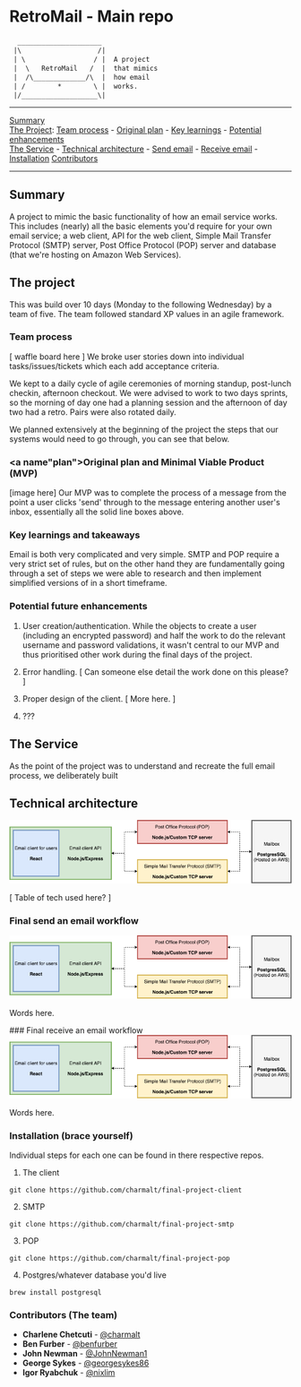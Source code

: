 # RetroMail - Main repo
```
  _____________________  
 |\                   /|
 | \                 / |  A project
 |  \   RetroMail   /  |  that mimics
 |  /\_____________/\  |  how email
 | /        *        \ |  works.
 |/___________________\|

```

***
[Summary](#summary)<br/>
[The Project](#project): [Team process](#team-process) - [Original plan](#plan) - [Key learnings](#learnings) - [Potential enhancements](#enhancements)<br/>
[The Service](#service) - [Technical architecture](#architecture) - [Send email](#workflow-send) - [Receive email](#workflow-receive) - [Installation](#installation) [Contributors](#contributors)
***

## <a name="summary">Summary</a>
A project to mimic the basic functionality of how an email service works. This includes (nearly) all the basic elements you'd require for your own email service; a web client, API for the web client, Simple Mail Transfer Protocol (SMTP) server, Post Office Protocol (POP) server and database (that we're hosting on Amazon Web Services).


## <a name="project">The project</a>
This was build over 10 days (Monday to the following Wednesday) by a team of five. The team followed standard XP values in an agile framework.

### <a name="team-process">Team process</a>
[ waffle board here ]
We broke user stories down into individual tasks/issues/tickets which each add acceptance criteria.

We kept to a daily cycle of agile ceremonies of morning standup, post-lunch checkin, afternoon checkout. We were advised to work to two days sprints, so the morning of day one had a planning session and the afternoon of day two had a retro. Pairs were also rotated daily.

We planned extensively at the beginning of the project the steps that our systems would need to go through, you can see that below.


### <a name"plan">Original plan and Minimal Viable Product (MVP)</a>
[image here]
Our MVP was to complete the process of a message from the point a user clicks 'send' through to the message entering another user's inbox, essentially all the solid line boxes above.


### <a name="learnings">Key learnings and takeaways</a>
Email is both very complicated and very simple. SMTP and POP require a very strict set of rules, but on the other hand they are fundamentally going through a set of steps we were able to research and then implement simplified versions of in a short timeframe.


### <a name="enhancements">Potential future enhancements</a>
1. User creation/authentication. While the objects to create a user (including an encrypted password) and half the work to do the relevant username and password validations, it wasn't central to our MVP and thus prioritised other work during the final days of the project.

2. Error handling. [ Can someone else detail the work done on this please? ]

3. Proper design of the client. [ More here. ]

4. ???


## <a name="service">The Service</a>
As the point of the project was to understand and recreate the full email process, we deliberately built

## <a name="architecture">Technical architecture</a>
![Summary of our technical architecture](https://github.com/charmalt/final-project-main/blob/master/images/summary-architecture.png "Summary of our technical architecture")

[ Table of tech used here? ]

### <a name="workflow-send">Final send an email workflow</a>
![Send an email workflow](https://github.com/charmalt/final-project-main/blob/master/images/summary-architecture.png "Send an email workflow")

Words here.

### <a name="workflow-receive">Final receive an email workflow</a>
![Receive an email workflow](https://github.com/charmalt/final-project-main/blob/master/images/summary-architecture.png "Receive an email workflow")

Words here.

### <a name="installation">Installation</a> (brace yourself)
Individual steps for each one can be found in there respective repos.

1. The client
```
git clone https://github.com/charmalt/final-project-client
```
2. SMTP
```
git clone https://github.com/charmalt/final-project-smtp
```
3. POP
```
git clone https://github.com/charmalt/final-project-pop
```
4. Postgres/whatever database you'd live
```
brew install postgresql
```


### <a name="contributors">Contributors</a> (The team)

* **Charlene Chetcuti** - [@charmalt](https://github.com/charmalt)
* **Ben Furber** - [@benfurber](https://github.com/benfurber)
* **John Newman** - [@JohnNewman1](https://github.com/JohnNewman1)
* **George Sykes** - [@georgesykes86](https://github.com/georgesykes86)
* **Igor Ryabchuk** - [@nixlim](https://github.com/nixlim)
